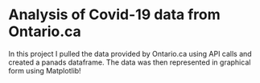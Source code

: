# Analysis of Covid-19 data from Ontario.ca


In this project I pulled the data provided by Ontario.ca using API calls and created a panads dataframe. 
The data was then represented in graphical form using Matplotlib! 

